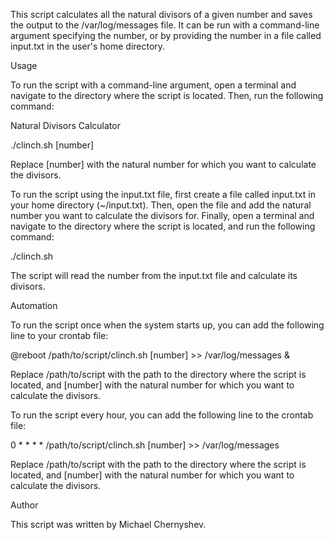 This script calculates all the natural divisors of a given number and saves the output to the /var/log/messages file. It can be run with a command-line argument specifying the number, or by providing the number in a file called input.txt in the user's home directory.

Usage

To run the script with a command-line argument, open a terminal and navigate to the directory where the script is located. Then, run the following command:

Natural Divisors Calculator

./clinch.sh [number]

Replace [number] with the natural number for which you want to calculate the divisors.

To run the script using the input.txt file, first create a file called input.txt in your home directory (~/input.txt). Then, open the file and add the natural number you want to calculate the divisors for. Finally, open a terminal and navigate to the directory where the script is located, and run the following command:

./clinch.sh

The script will read the number from the input.txt file and calculate its divisors.

Automation

To run the script once when the system starts up, you can add the following line to your crontab file:

@reboot /path/to/script/clinch.sh [number] >> /var/log/messages &

Replace /path/to/script with the path to the directory where the script is located, and [number] with the natural number for which you want to calculate the divisors.

To run the script every hour, you can add the following line to the crontab file:

0 * * * * /path/to/script/clinch.sh [number] >> /var/log/messages

Replace /path/to/script with the path to the directory where the script is located, and [number] with the natural number for which you want to calculate the divisors.


Author

This script was written by Michael Chernyshev.
